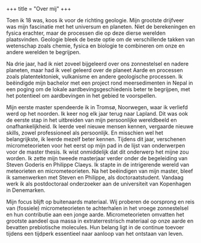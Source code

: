+++
title = "Over mij"
+++

Toen ik 18 was, koos ik voor de richting geologie. Mijn grootste drijfveer was mijn fascinatie met het universum en planeten. Niet de berekeningen en fysica erachter, maar de processen die op deze dierse werelden plaatsvinden. Geologie bleek de beste optie om de verschillende takken van wetenschap zoals chemie, fysica en biologie te combineren om onze en andere werelden te begrijpen.

Na drie jaar, had ik niet zoveel bijgeleerd over ons zonnestelsel en nadere planeten, maar had ik veel geleerd over de planeet Aarde en processen zoals platentektoniek, vulkanisme en andere geologische processen. Ik beëindigde mijn bachelor met een project rond meersedimenten in Nepal in een poging om de lokale aardbevingsgeschiedenis beter te begrijpen, met het potentieel om aardbevingen in het gebied te voorspellen.

Mijn eerste master spendeerde ik in Tromsø, Noorwegen, waar ik verliefd werd op het noorden. Ik keer nog elk jaar terug naar Lapland. Dit was ook de eerste stap in het uitbreiden van mijn persoonlijke wereldbeeld en onafhankelijkheid. Ik leerde veel nieuwe mensen kennen, vergaarde nieuwe skills, zowel professioneel als persoonlijk. En misschien wel het belangrijkste, ik leerde mezelf beter kennen. Tijdens dit jaar, verschenen micrometeorieten voor het eerst op mijn pad in de lijst van onderwerpen voor de master thesis. Ik wist onmiddelijk dat dit onderwerp het mijne zou worden. Ik zette mijn tweede masterjaar verder onder de begeleiding van Steven Goderis en Philippe Claeys. Ik stapte in de intrigerende wereld van meteorieten en micrometeorieten. Na het beëindigen van mijn master, bleef ik samenwerken met Steven en Philippe, als doctoraatstudent. Vandaag werk ik als postdoctoraal onderzoeker aan de universiteit van Kopenhagen in Denemarken. 

Mijn focus blijft op buitenaards materiaal. Wij proberen de oorsprong en reis van (fossiele) micrometeorieten te achterhalen in het vroege zonnestelsel en hun contributie aan een jonge aarde. Micrometeorieten omvatten het grootste aandeel qua massa in extraterrestrisch materiaal op onze aarde en bevatten prebiotische molecules. Hun belang ligt in de continue toevoer tijdens een tijdperk essentieel naar aanloop van het ontstaan van leven.
